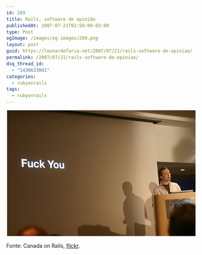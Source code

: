 ```yaml
---
id: 289
title: Rails, software de opinião
publishedAt: 2007-07-21T02:50:00-03:00
type: Post
ogImage: /images/og-images/289.png
layout: post
guid: https://leonardofaria.net/2007/07/21/rails-software-de-opiniao/
permalink: /2007/07/21/rails-software-de-opiniao/
dsq_thread_id:
  - "1430633041"
categories:
  - rubyonrails
tags:
  - rubyonrails
---
```

<center>
  <img src='/wp-content/uploads/2007/07/rails-fuckyou.jpg' alt='Fuck you' />
</center>

  
Fonte: Canada on Rails, [flickr](http://www.flickr.com/photos/eugevon/130610241/).
